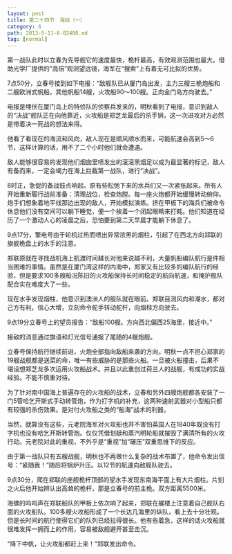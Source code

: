```yaml
---
layout: post
title: 第二十四节　海战（一）
category: 6
path: 2013-5-11-6-02400.md
tag: [normal]
---
```


第一战队此时以立春为先导舰它的速度最快，桅杆最高，有效观测范围也最大。借助光学厂提供的“高倍”观测望远镜，海军在“搜索”上有着无可比拟的优势。

7点50分，立春号接到如下电报：“敌舰队已从厦门岛出发，主力三艘三桅炮船和二艘欧洲式帆船，其他帆船14艘，火攻船90～100艘。正向金门岛方向驶去。”

电报是埋伏在厦门岛上的特侦队的侦察兵发来的，明秋看到了电报，意识到敌人的“决战”舰队正在向他靠近，火攻船是郑芝龙最后的杀手锏，这一次进攻对方必然是带着决一死战的想法来得。

他看了看现在的海流和风向，敌人现在是顺风顺水而来，可能航速会高到5～6节，这样计算的话，用不了二个小时他们就会遭遇。

敌人能够很容易的发现他们烟囱里喷发出的滚滚黑烟足以成为最显著的标记，敌人有备而来，一定会竭力在海上拦截第一战队，进行“决战”。

8时正，急促的备战鼓点响起。原有些松弛下来的水兵们又一次紧张起来。所有人开始重新履行战前准备：清理战位，检查炮膛。每一座火炮都开始缓慢转动俯仰。炮手们想象着地平线那边出现的敌人，开始模拟演练。挤在甲板下的海兵们被命令休息他们没有空间可以躺下睡觉，便一个挨着一个闭起眼睛来打盹。他们知道在经历了一个激动人心的凌晨之后，恐怕要到第二天早晨才能躺下休息了。

9点17分，擎电号由于轮机过热而喷出异常浓黑的烟柱，引起了在西北方向郑联的旗舰桅盘上的水手的注意。

郑联原就在寻找战机海上航渡时间越长对他来说越不利，大量帆船编队航行是件相当困难的事情。虽然是在厦门湾这样的内海中，郑家又有比较多的编队航行的经验，但是要求100多艘船况陈旧的火攻船保持长时间稳定的航向航速，和掩护舰队配合实在难度大了一些。

现在水手发现烟柱，他意识到澳洲人的舰队就在眼前。郑联目测风向和潮水，都对己方有利，信心大增，立刻命令舵手转动舵杆，向烟柱方向驶去。

9点19分立春号上的望员报告：“敌船100艘。方向西北偏西25海里，接近中。”

接敌的消息通过旗语和灯光信号通报了尾随的4艘炮舰。

立春号保持航行继续前进，火炮全部指向敌船来袭的方向。明秋一点不担心郑家的19艘战舰都是送菜的命，唯一有些威胁的是那些火船。一旦被火船撞击，后果不堪设想郑芝龙多次运用火攻船战术。并且以此重创过荷兰人的战舰，有成功的实战经验。不能不慎重对待。

为了针对南中国海上普遍存在的火攻船的战术，立春和另外四艘炮舰都各安装了一门5管哈乞开斯式手动转管炮，作为打字机的补充，这两种速射武器对小型船只都有较强的杀伤效果。是对付火攻船之类的“船海”战术的利器。

当然，就算没有这些，元老院海军对火攻船也并不害怕英国人在1840年既没有打字机也没有哈乞开斯转管炮。仅仅凭借划艇和蒸汽明轮船就摧毁了满清所有的火攻行动。元老院对此的重视，不外乎是“重视”加“碾压”双重思维下的反应。

由于第一战队只有五艘战舰，明秋也不再做什么复杂的战术布置了，他命令发出信号：“紧随我！”随后将锅炉升压。以12节的航速向敌舰队驶去。

9点30分，爬在郑联的座舰桅杆顶部的望水手发现东南海平面上有大片烟柱。片刻之火后他开始辨认出高耸的桅杆，那是立春号的前主桅。双方距离5500米。

海螺的呜呜声在郑联船队的甲板上依次响了起来，郑联在艉楼上注意着自己舰队右面的火攻船队。100多艘火攻船形成了一个长达几海里的纵队，看上去十分壮观。但是长时间的航行使得它们的队列已经拉得很长。他有些着急，这样的话火攻船就很难发挥一拥而上的作用，容易被敌舰避开甚至击沉。

“降下中帆，让火攻船都赶上来！”郑联发出命令。